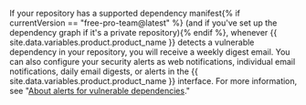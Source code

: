 If your repository has a supported dependency manifest{% if currentVersion == "free-pro-team@latest" %} (and if you've set up the dependency graph if it's a private repository){% endif %}, whenever {{ site.data.variables.product.product_name }} detects a vulnerable dependency in your repository, you will receive a weekly digest email. You can also configure your security alerts as web notifications, individual email notifications, daily email digests, or alerts in the {{ site.data.variables.product.product_name }} interface. For more information, see "[About alerts for vulnerable dependencies](/github/managing-security-vulnerabilities/about-alerts-for-vulnerable-dependencies)."
